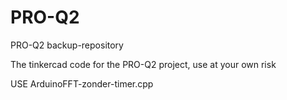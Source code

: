# PRO-Q2
PRO-Q2 backup-repository

The tinkercad code for the PRO-Q2 project, use at your own risk

USE ArduinoFFT-zonder-timer.cpp
